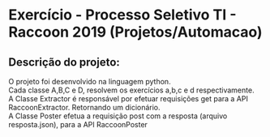 # Exercício - Processo Seletivo TI - Raccoon 2019 (Projetos/Automacao)

## Descrição do projeto:
O projeto foi desenvolvido na linguagem python.<br/>
Cada classe A,B,C e D, resolvem os exercícios a,b,c e d respectivamente.<br/>
A Classe Extractor é responsável por efetuar requisições get para a API  RaccoonExtractor. Retornando um dicionário.<br/>
A Classe Poster efetua a requisição post com a resposta (arquivo resposta.json), para a API RaccoonPoster<br/>
